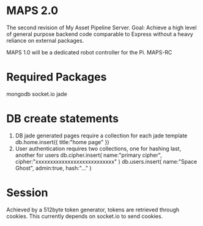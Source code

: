 MAPS 2.0
============
The second revision of My Asset Pipeline Server. 
Goal: Achieve a high level of general purpose backend code comparable to Express without a heavy reliance on external packages.

MAPS 1.0 will be a dedicated robot controller for the Pi. MAPS-RC

Required Packages
============
mongodb
socket.io
jade

DB create statements
============
1.	DB jade generated pages require a collection for each jade template
		db.home.insert({ title:"home page" })
2.	User authentication requires two collections, one for hashing last, another for users
		db.cipher.insert( name:"primary cipher", cipher:"xxxxxxxxxxxxxxxxxxxxxxxxxxx" )
		db.users.insert( name:"Space Ghost", admin:true, hash:"..." )


Session
============
Achieved by a 512byte token generator, tokens are retrieved through cookies.
This currently depends on socket.io to send cookies. 